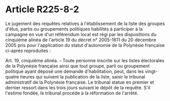 # Article R225-8-2

Le jugement des requêtes relatives à l'établissement de la liste des groupes d'élus, partis ou groupements politiques habilités à participer à la campagne en vue d'un référendum local est régi par les dispositions du cinquième alinéa de l'article 19 du décret n° 2005-1611 du 20 décembre 2005 pris pour l'application du statut d'autonomie de la Polynésie française ci-après reproduites :

Art. 19, cinquième alinéa. - Toute personne inscrite sur les listes électorales de la Polynésie française ainsi que tout groupe, parti ou groupement politique ayant déposé une demande d'habilitation, peut, dans les vingt-quatre heures qui suivent la publication de la liste, saisir le tribunal administratif de la Polynésie française. Le tribunal statue en premier et dernier ressort dans les trois jours suivant le dépôt de la requête. S'il l'estime fondée, le tribunal procède à la réformation de l'arrêté.
